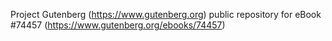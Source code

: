 Project Gutenberg (https://www.gutenberg.org) public repository for
eBook #74457 (https://www.gutenberg.org/ebooks/74457)
